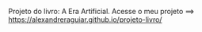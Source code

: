 Projeto do livro: A Era Artificial.
Acesse o meu projeto ==> https://alexandreraguiar.github.io/projeto-livro/
